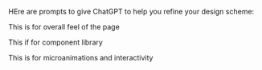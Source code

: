HEre are prompts to give ChatGPT to help you refine your design scheme:


This is for overall feel of the page

This if for component library

This is for microanimations and interactivity

